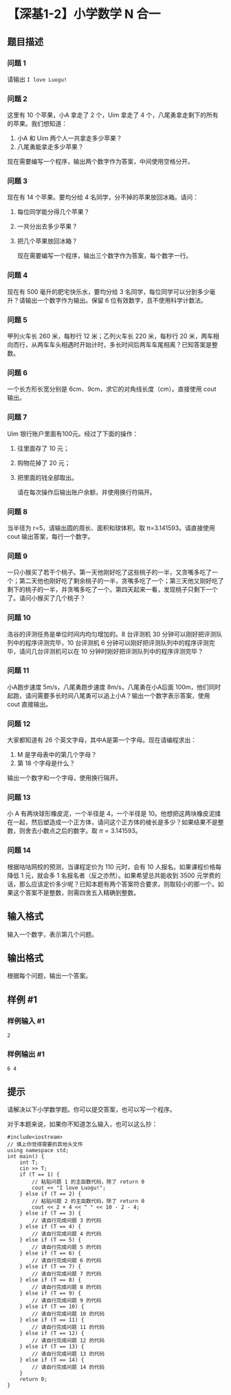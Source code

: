 # 【深基1-2】小学数学 N 合一

## 题目描述

### 问题 1

请输出 `I love Luogu!`

### 问题 2

这里有 10 个苹果，小A 拿走了 2 个，Uim 拿走了 4 个，八尾勇拿走剩下的所有的苹果。我们想知道：

1. 小A 和 Uim 两个人一共拿走多少苹果？
2. 八尾勇能拿走多少苹果？

现在需要编写一个程序，输出两个数字作为答案，中间使用空格分开。

### 问题 3

现在有 14 个苹果。要均分给 4 名同学，分不掉的苹果放回冰箱。请问：

1. 每位同学能分得几个苹果？
2. 一共分出去多少苹果？
3. 把几个苹果放回冰箱？

    现在需要编写一个程序，输出三个数字作为答案，每个数字一行。

### 问题 4

现在有 500 毫升的肥宅快乐水，要均分给 3 名同学，每位同学可以分到多少毫升？请输出一个数字作为输出。保留 6 位有效数字，且不使用科学计数法。

### 问题 5

甲列火车长 260 米，每秒行 12 米；乙列火车长 220 米，每秒行 20 米，两车相向而行，从两车车头相遇时开始计时，多长时间后两车车尾相离？已知答案是整数。

### 问题 6

一个长方形长宽分别是 6cm、9cm，求它的对角线长度（cm）。直接使用 cout 输出。

### 问题 7

Uim 银行账户里面有100元。经过了下面的操作：

1. 往里面存了 10 元；
2. 购物花掉了 20 元；
3. 把里面的钱全部取出。

    请在每次操作后输出账户余额，并使用换行符隔开。


### 问题 8

当半径为 r=5，请输出圆的周长、面积和球体积。取 π=3.141593。请直接使用 cout 输出答案，每行一个数字。

### 问题 9

一只小猴买了若干个桃子。第一天他刚好吃了这些桃子的一半，又贪嘴多吃了一个；第二天他也刚好吃了剩余桃子的一半，贪嘴多吃了一个；第三天他又刚好吃了剩下的桃子的一半，并贪嘴多吃了一个。第四天起来一看，发现桃子只剩下一个了。请问小猴买了几个桃子？

### 问题 10

洛谷的评测任务是单位时间内均匀增加的。8 台评测机 30 分钟可以刚好把评测队列中的程序评测完毕，10 台评测机 6 分钟可以刚好把评测队列中的程序评测完毕，请问几台评测机可以在 10 分钟时刚好把评测队列中的程序评测完毕？

### 问题 11

小A跑步速度 5m/s，八尾勇跑步速度 8m/s，八尾勇在小A后面 100m，他们同时起跑，请问需要多长时间八尾勇可以追上小A？输出一个数字表示答案，使用 cout 直接输出。

### 问题 12

大家都知道有 26 个英文字母，其中A是第一个字母。现在请编程求出：

1. M 是字母表中的第几个字母？
2. 第 18 个字母是什么？

输出一个数字和一个字母，使用换行隔开。


### 问题 13

小 A 有两块球形橡皮泥，一个半径是 4，一个半径是 10。他想把这两块橡皮泥揉在一起，然后塑造成一个正方体，请问这个正方体的棱长是多少？如果结果不是整数，则舍去小数点之后的数字。取 $\pi = 3.141593$。

### 问题 14

根据咕咕网校的预测，当课程定价为 110 元时，会有 10 人报名。如果课程价格每降低 1 元，就会多 1 名报名者（反之亦然）。如果希望总共能收到 3500 元学费的话，那么应该定价多少呢？已知本题有两个答案符合要求，则取较小的那一个。如果这个答案不是整数，则需四舍五入精确到整数。

## 输入格式

输入一个数字，表示第几个问题。

## 输出格式

根据每个问题，输出一个答案。

## 样例 #1

### 样例输入 #1

```
2
```

### 样例输出 #1

```
6 4
```

## 提示

请解决以下小学数学题。你可以提交答案，也可以写一个程序。

对于本题来说，如果你不知道怎么输入，也可以这么抄：

```
#include<iostream>
// 填上你觉得需要的其他头文件
using namespace std;
int main() {
    int T;
    cin >> T;
    if (T == 1) {
        // 粘贴问题 1 的主函数代码，除了 return 0
        cout << "I love Luogu!";
    } else if (T == 2) {
        // 粘贴问题 2 的主函数代码，除了 return 0
        cout << 2 + 4 << " " << 10 - 2 - 4;
    } else if (T == 3) {
        // 请自行完成问题 3 的代码
    } else if (T == 4) {
        // 请自行完成问题 4 的代码
    } else if (T == 5) {
        // 请自行完成问题 5 的代码
    } else if (T == 6) {
        // 请自行完成问题 6 的代码
    } else if (T == 7) {
        // 请自行完成问题 7 的代码
    } else if (T == 8) {
        // 请自行完成问题 8 的代码
    } else if (T == 9) {
        // 请自行完成问题 9 的代码
    } else if (T == 10) {
        // 请自行完成问题 10 的代码
    } else if (T == 11) {
        // 请自行完成问题 11 的代码
    } else if (T == 12) {
        // 请自行完成问题 12 的代码
    } else if (T == 13) {
        // 请自行完成问题 13 的代码
    } else if (T == 14) {
        // 请自行完成问题 14 的代码
    }
    return 0;
}
```